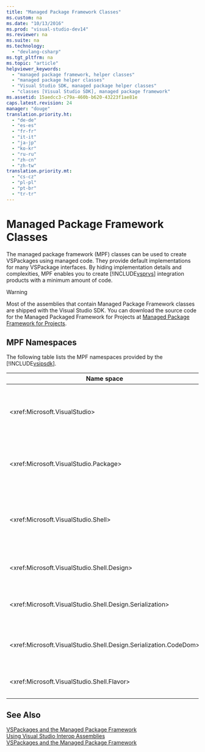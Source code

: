 ```yaml
---
title: "Managed Package Framework Classes"
ms.custom: na
ms.date: "10/13/2016"
ms.prod: "visual-studio-dev14"
ms.reviewer: na
ms.suite: na
ms.technology: 
  - "devlang-csharp"
ms.tgt_pltfrm: na
ms.topic: "article"
helpviewer_keywords: 
  - "managed package framework, helper classes"
  - "managed package helper classes"
  - "Visual Studio SDK, managed package helper classes"
  - "classes [Visual Studio SDK], managed package framework"
ms.assetid: 15aedcc3-c79a-460b-b620-43223f1ae81e
caps.latest.revision: 24
manager: "douge"
translation.priority.ht: 
  - "de-de"
  - "es-es"
  - "fr-fr"
  - "it-it"
  - "ja-jp"
  - "ko-kr"
  - "ru-ru"
  - "zh-cn"
  - "zh-tw"
translation.priority.mt: 
  - "cs-cz"
  - "pl-pl"
  - "pt-br"
  - "tr-tr"
---
```

# Managed Package Framework Classes
The managed package framework (MPF) classes can be used to create VSPackages using managed code. They provide default implementations for many VSPackage interfaces. By hiding implementation details and complexities, MPF enables you to create [!INCLUDE[vsprvs](../codequality/includes/vsprvs_md.md)] integration products with a minimum amount of code.  
  
> [!WARNING]
>  Most of the assemblies that contain Managed Package Framework classes are shipped with the Visual Studio SDK. You can download the source code for the Managed Packaged Framework for Projects at [Managed Package Framework for Projects](http://mpfproj11.codeplex.com/).  
  
## MPF Namespaces  
 The following table lists the MPF namespaces provided by the [!INCLUDE[vsipsdk](../extensibility/includes/vsipsdk_md.md)].  
  
|Name space|Contents|  
|----------------|--------------|  
|\<xref:Microsoft.VisualStudio>|Contains useful classes for handling COM errors, [!INCLUDE[vsprvs](../codequality/includes/vsprvs_md.md)] constants, and Win32 windows.|  
|\<xref:Microsoft.VisualStudio.Package>|Includes managed code wrappers for [!INCLUDE[vsprvs](../codequality/includes/vsprvs_md.md)] projects, editors, and MSBuild.|  
|\<xref:Microsoft.VisualStudio.Shell>|Includes MPF base classes from which you can derive an implementation of many common Visual Studio objects.|  
|\<xref:Microsoft.VisualStudio.Shell.Design>|Contains [!INCLUDE[vsprvs](../codequality/includes/vsprvs_md.md)] designer extensions.|  
|\<xref:Microsoft.VisualStudio.Shell.Design.Serialization>|Contains [!INCLUDE[vsprvs](../codequality/includes/vsprvs_md.md)] serialization designer extensions.|  
|\<xref:Microsoft.VisualStudio.Shell.Design.Serialization.CodeDom>|Contains [!INCLUDE[vsprvs](../codequality/includes/vsprvs_md.md)] CodeDom designer extensions.|  
|\<xref:Microsoft.VisualStudio.Shell.Flavor>|Supports project subtypes (also known as "flavors").|  
  
## See Also  
 [VSPackages and the Managed Package Framework](../misc/vspackages-and-the-managed-package-framework.md)   
 [Using Visual Studio Interop Assemblies](../extensibility/using-visual-studio-interop-assemblies.md)   
 [VSPackages and the Managed Package Framework](../misc/vspackages-and-the-managed-package-framework.md)